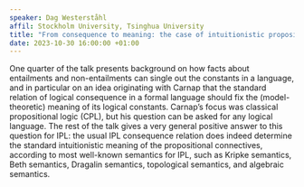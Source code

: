 ```yaml
---
speaker: Dag Westerståhl
affil: Stockholm University, Tsinghua University
title: "From consequence to meaning: the case of intuitionistic propositional logic (IPL)"
date: 2023-10-30 16:00:00 +01:00
---
```

One quarter of the talk presents background on how facts about entailments and non-entailments can single out the constants in a language, and in particular on an idea originating with Carnap that the standard relation of logical consequence in a formal language should fix the (model-theoretic) meaning of its logical constants.
Carnap’s focus was classical propositional logic (CPL), but his question can be asked for any logical language.
The rest of the talk gives a very general positive answer to this question for IPL: the usual IPL consequence relation does indeed determine the standard intuitionistic meaning of the propositional connectives, according to most well-known semantics for IPL, such as Kripke semantics, Beth semantics, Dragalin semantics, topological semantics, and algebraic semantics.
